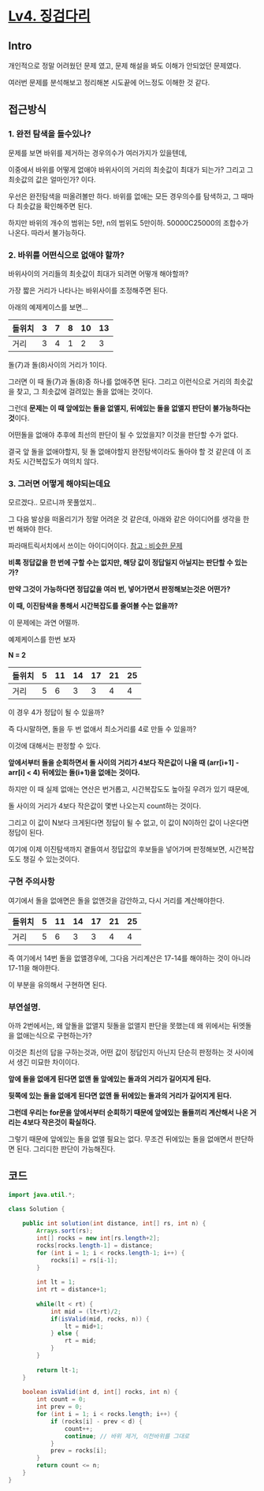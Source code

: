 # [Lv4. 징검다리](https://school.programmers.co.kr/learn/courses/30/lessons/43236)

## Intro

개인적으로 정말 어려웠던 문제 였고, 문제 해설을 봐도 이해가 안되었던 문제였다.

여러번 문제를 분석해보고 정리해본 시도끝에 어느정도 이해한 것 같다.

## 접근방식

### 1. 완전 탐색을 돌수있나?

문제를 보면 바위를 제거하는 경우의수가 여러가지가 있을텐데, 

이중에서 바위를 어떻게 없애야 바위사이의 거리의 최솟값이 최대가 되는가? 그리고 그 최솟값의 값은 얼마인가? 이다.

우선은 완전탐색을 떠올려볼만 하다. 바위를 없애는 모든 경우의수를 탐색하고, 그 때마다 최솟값을 확인해주면 된다.

하지만 바위의 개수의 범위는 5만, n의 범위도 5만이하. 50000C25000의 조합수가 나온다. 따라서 불가능하다.

### 2. 바위를 어떤식으로 없애야 할까?

바위사이의 거리들의 최솟값이 최대가 되려면 어떻개 해야할까?

가장 짧은 거리가 나타나는 바위사이를 조정해주면 된다.

아래의 예제케이스를 보면...

돌위치 | 3 | 7 | 8 | 10 | 13
|--|--|--|--|--|--|
거리 | 3 | 4 | 1 | 2 | 3 | 

돌(7)과 돌(8)사이의 거리가 1이다.

그러면 이 때 돌(7)과 돌(8)중 하나를 없애주면 된다. 그리고 이런식으로 거리의 최솟값을 찾고, 그 최솟값에 걸려있는 돌을 없애는 것이다.

그런데 **문제는 이 때 앞에있는 돌을 없앨지, 뒤에있는 돌을 없앨지 판단이 불가능하다는 것**이다.

어떤돌을 없애야 추후에 최선의 판단이 될 수 있었을지? 이것을 판단할 수가 없다. 

결국 앞 돌을 없애야할지, 뒷 돌 없애야할지 완전탐색이라도 돌아야 할 것 같은데 이 조차도 시간복잡도가 여의치 않다.

### 3. 그러면 어떻게 해야되는데요

모르겠다.. 모르니까 못풀었지.. 

그 다음 발상을 떠올리기가 정말 어려운 것 같은데, 아래와 같은 아이디어를 생각을 한 번 해봐야 한다. 

파라매트릭서치에서 쓰이는 아이디어이다. [참고 : 비슷한 문제](https://github.com/gomudayya/AlgorithmNote/blob/main/%EB%AC%B8%EC%A0%9C%EB%B3%B5%EA%B8%B0/%EC%9D%B4%EC%A7%84%ED%83%90%EC%83%89/Lv3.%EC%9E%85%EA%B5%AD%20%EC%8B%AC%EC%82%AC.md)

**비록 정답값을 한 번에 구할 수는 없지만, 해당 값이 정답일지 아닐지는 판단할 수 있는가?**

**만약 그것이 가능하다면 정답값을 여러 번, 넣어가면서 판정해보는것은 어떤가?**

**이 때, 이진탐색을 통해서 시간복잡도를 줄여볼 수는 없을까?**

이 문제에는 과연 어떨까.

예제케이스를 한번 보자

**N = 2**

돌위치 | 5 | 11 | 14 | 17 | 21 | 25
|--|--|--|--|--|--|--|
거리 | 5 | 6 | 3 | 3 | 4 | 4 |

이 경우 4가 정답이 될 수 있을까?

즉 다시말하면, 돌을 두 번 없애서 최소거리를 4로 만들 수 있을까?

이것에 대해서는 판정할 수 있다. 

**앞에서부터 돌을 순회하면서 돌 사이의 거리가 4보다 작은값이 나올 때 (arr[i+1] - arr[i] < 4) 
뒤에있는 돌(i+1)을 없애는 것이다.** 

하지만 이 때 실제 없애는 연산은 번거롭고, 시간복잡도도 높아질 우려가 있기 때문에, 

돌 사이의 거리가 4보다 작은값이 몇번 나오는지 count하는 것이다. 

그리고 이 값이 N보다 크게된다면 정답이 될 수 없고, 이 값이 N이하인 값이 나온다면 정답이 된다.

여기에 이제 이진탐색까지 곁들여서 정답값의 후보들을 넣어가며 판정해보면, 시간복잡도도 챙길 수 있는것이다.

### 구현 주의사항

여기에서 돌을 없애면은 돌을 없앤것을 감안하고, 다시 거리를 계산해야한다.

돌위치 | 5 | 11 | 14 | 17 | 21 | 25
|--|--|--|--|--|--|--|
거리 | 5 | 6 | 3 | 3 | 4 | 4 |

즉 여기에서 14번 돌을 없앨경우에, 그다음 거리계산은 17-14를 해야하는 것이 아니라 17-11을 해야한다.

이 부분을 유의해서 구현하면 된다.

### 부연설명.

아까 2번에서는, 왜 앞돌을 없앨지 뒷돌을 없앨지 판단을 못했는데 왜 위에서는 뒤엣돌을 없애는식으로 구현하는가?

이것은 최선의 답을 구하는것과, 어떤 값이 정답인지 아닌지 단순히 판정하는 것 사이에서 생긴 미묘한 차이이다.

**앞에 돌을 없애게 된다면 없앤 돌 앞에있는 돌과의 거리가 길어지게 된다.**

**뒷쪽에 있는 돌을 없애게 된다면 없앤 돌 뒤에있는 돌과의 거리가 길어지게 된다.**

**그런데 우리는 for문을 앞에서부터 순회하기 때문에 앞에있는 돌들끼리 계산해서 나온 거리는 4보다 작은것이 확실하다.**

그렇기 때문에 앞에있는 돌을 없앨 필요는 없다. 무조건 뒤에있는 돌을 없애면서 판단하면 된다. 그리디한 판단이 가능해진다.

## 코드

```java
import java.util.*;

class Solution {
    
    public int solution(int distance, int[] rs, int n) {
        Arrays.sort(rs);
        int[] rocks = new int[rs.length+2];
        rocks[rocks.length-1] = distance;
        for (int i = 1; i < rocks.length-1; i++) {
            rocks[i] = rs[i-1];
        }
        
        int lt = 1;
        int rt = distance+1;
        
        while(lt < rt) {
            int mid = (lt+rt)/2;
            if(isValid(mid, rocks, n)) {
                lt = mid+1;
            } else {
                rt = mid;
            }
        }
        
        return lt-1;
    }
    
    boolean isValid(int d, int[] rocks, int n) {
        int count = 0;
        int prev = 0;
        for (int i = 1; i < rocks.length; i++) {
            if (rocks[i] - prev < d) {
                count++;
                continue; // 바위 제거, 이전바위를 그대로
            }
            prev = rocks[i];
        }
        return count <= n;
    }
}
```
